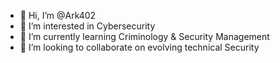 - 👋 Hi, I’m @Ark402
- 👀 I’m interested in Cybersecurity
- 🌱 I’m currently learning Criminology & Security Management
- 💞️ I’m looking to collaborate on evolving technical Security
  

<!---
Ark402/Ark402 is a ✨ special ✨ repository because its `README.md` (this file) appears on your GitHub profile.
You can click the Preview link to take a look at your changes.
--->
